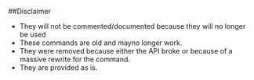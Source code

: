 ##Disclaimer

* They will not be commented/documented because they will no longer be used
* These commands are old and mayno longer work.
* They were removed because either the API broke or because of a massive rewrite for the command.
* They are provided as is.
